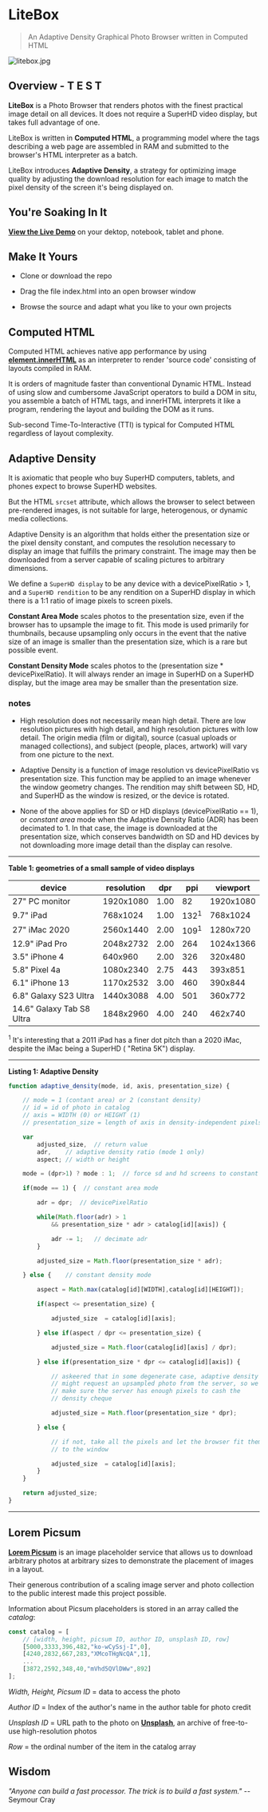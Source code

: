 # LiteBox

> An Adaptive Density Graphical Photo Browser written in Computed HTML

![litebox.jpg](litebox.jpg)

## 

## Overview - T E S T

**LiteBox** is a Photo Browser that renders photos with the finest practical image detail on all devices. It does not require a SuperHD video display, but takes full advantage of one.

LiteBox is written in **Computed HTML**, a programming model where the tags describing a web page are assembled in RAM and submitted to the browser's HTML interpreter as a batch.

LiteBox introduces **Adaptive Density**, a strategy for optimizing image quality by adjusting the download resolution for each image to match the pixel density of the screen it's being displayed on. 

## You're Soaking In It

[**View the Live Demo**](https://glroyal.github.io/litebox/) on your dektop, notebook, tablet and phone. 

## Make It Yours

* Clone or download the repo

* Drag the file index.html into an open browser window

* Browse the source and adapt what you like to your own projects

## Computed HTML

Computed HTML achieves native app performance by using **[element.innerHTML](https://developer.mozilla.org/en-US/docs/Web/API/Element/innerHTML)** as an interpreter to render 'source code' consisting of layouts compiled in RAM.

It is orders of magnitude faster than conventional Dynamic HTML. Instead of using slow and cumbersome JavaScript operators to build a DOM in situ, you assemble a batch of HTML tags, and innerHTML interprets it like a program, rendering the layout and building the DOM as it runs. 

Sub-second Time-To-Interactive (TTI) is typical for Computed HTML regardless of layout complexity. 

## Adaptive Density

It is axiomatic that people who buy SuperHD computers, tablets, and phones expect to browse SuperHD websites. 

But the HTML `srcset` attribute, which allows the browser to select between pre-rendered images, is not suitable for large, heterogenous, or dynamic media collections. 

Adaptive Density is an algorithm that holds either the presentation size or the pixel density constant, and computes the resolution necessary to display an image that fulfills the primary constraint. The image may then be downloaded from a server capable of scaling pictures to arbitrary dimensions.  

We define a `SuperHD display` to be any device with a devicePixelRatio > 1, and a `SuperHD rendition` to be any rendition on a SuperHD display in which there is a 1:1 ratio of image pixels to screen pixels.

**Constant Area Mode** scales photos to the presentation size, even if the browser has to upsample the image to fit. This mode is used primarily for thumbnails, because upsampling only occurs in the event that the native size of an image is smaller than the presentation size, which is a rare but possible event. 

**Constant Density Mode** scales photos to the (presentation size * devicePixelRatio). It will always render an image in SuperHD on a SuperHD display, but the image area may be smaller than the presentation size.

### notes

- High resolution does not necessarily mean high detail. There are low resolution pictures with high detail, and high resolution pictures with low detail. The origin media (film or digital), source (casual uploads or managed collections), and subject (people, places, artwork) will vary from one picture to the next.

- Adaptive Density is a function of image resolution vs devicePixelRatio vs presentation size. This function may be applied to an image whenever the window geometry changes. The rendition may shift between SD, HD, and SuperHD as the window is resized, or the device is rotated.

- None of the above applies for SD or HD displays (devicePixelRatio == 1), or *constant area* mode when the Adaptive Density Ratio (ADR) has been decimated to 1. In that case, the image is downloaded at the presentation size, which conserves bandwidth on SD and HD devices by not downloading more image detail than the display can resolve.

---

**Table 1: geometries of a small sample of video displays**

| device                    | resolution | dpr  | ppi             | viewport  |
| ------------------------- | ---------- | ---- | --------------- | --------- |
| 27" PC monitor            | 1920x1080  | 1.00 | 82              | 1920x1080 |
| 9.7" iPad                 | 768x1024   | 1.00 | 132<sup>1</sup> | 768x1024  |
| 27" iMac 2020             | 2560x1440  | 2.00 | 109<sup>1</sup> | 1280x720  |
| 12.9" iPad Pro            | 2048x2732  | 2.00 | 264             | 1024x1366 |
| 3.5" iPhone 4             | 640x960    | 2.00 | 326             | 320x480   |
| 5.8" Pixel 4a             | 1080x2340  | 2.75 | 443             | 393x851   |
| 6.1" iPhone 13            | 1170x2532  | 3.00 | 460             | 390x844   |
| 6.8" Galaxy S23 Ultra     | 1440x3088  | 4.00 | 501             | 360x772   |
| 14.6" Galaxy Tab S8 Ultra | 1848x2960  | 4.00 | 240             | 462x740   |

<sup>1</sup> It's interesting that a 2011 iPad has a finer dot pitch than a 2020 iMac, despite the iMac being a SuperHD ( "Retina 5K") display.

---

**Listing 1: Adaptive Density**

```javascript
function adaptive_density(mode, id, axis, presentation_size) {

    // mode = 1 (contant area) or 2 (constant density)
    // id = id of photo in catalog
    // axis = WIDTH (0) or HEIGHT (1)
    // presentation_size = length of axis in density-independent pixels

    var
        adjusted_size,  // return value
        adr,    // adaptive density ratio (mode 1 only)
        aspect; // width or height

    mode = (dpr>1) ? mode : 1;  // force sd and hd screens to constant size mode

    if(mode == 1) {  // constant area mode

        adr = dpr;  // devicePixelRatio

        while(Math.floor(adr) > 1  
            && presentation_size * adr > catalog[id][axis]) {

            adr -= 1;   // decimate adr
        }

        adjusted_size = Math.floor(presentation_size * adr);

    } else {    // constant density mode

        aspect = Math.max(catalog[id][WIDTH],catalog[id][HEIGHT]);

        if(aspect <= presentation_size) {

            adjusted_size  = catalog[id][axis];

        } else if(aspect / dpr <= presentation_size) {

            adjusted_size = Math.floor(catalog[id][axis] / dpr);

        } else if(presentation_size * dpr <= catalog[id][axis]) {

            // askeered that in some degenerate case, adaptive density 
            // might request an upsampled photo from the server, so we 
            // make sure the server has enough pixels to cash the 
            // density cheque

            adjusted_size = Math.floor(presentation_size * dpr);

        } else {

            // if not, take all the pixels and let the browser fit them 
            // to the window

            adjusted_size  = catalog[id][axis];
        }
    }

    return adjusted_size;
}
```

---

## Lorem Picsum

**[Lorem Picsum](https://picsum.photos/)** is an image placeholder service that allows us to download arbitrary photos at arbitrary sizes to demonstrate the placement of images in a layout.

Their generous contribution of a scaling image server and photo collection to the public interest made this project possible.

Information about Picsum placeholders is stored in an array called the *catalog*:

```javascript
const catalog = [
    // [width, height, picsum ID, author ID, unsplash ID, row]
    [5000,3333,396,482,"ko-wCySsj-I",0],
    [4240,2832,667,283,"XMcoTHgNcQA",1],
    ...
    [3872,2592,348,40,"mVhd5QVlDWw",892]
];
```

*Width, Height, Picsum ID* = data to access the photo

*Author ID* = Index of the author's name in the author table for photo credit

*Unsplash ID* = URL path to the photo on [**Unsplash**](https://unsplash.com/about), an archive of free-to-use high-resolution photos

*Row* = the ordinal number of the item in the catalog array

## Wisdom

*"Anyone can build a fast processor. The trick is to build a fast system."*
-- Seymour Cray
